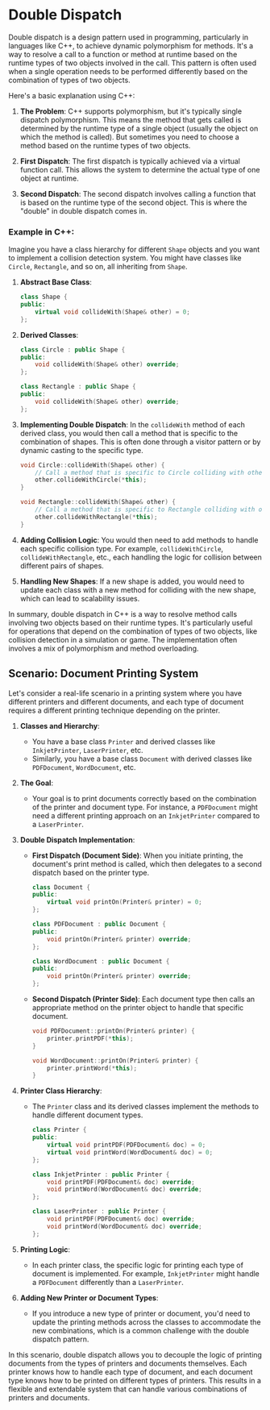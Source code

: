 # Double Dispatch
Double dispatch is a design pattern used in programming, particularly in languages like C++, to achieve dynamic polymorphism for methods. It's a way to resolve a call to a function or method at runtime based on the runtime types of two objects involved in the call. This pattern is often used when a single operation needs to be performed differently based on the combination of types of two objects.

Here's a basic explanation using C++:

1. **The Problem**: C++ supports polymorphism, but it's typically single dispatch polymorphism. This means the method that gets called is determined by the runtime type of a single object (usually the object on which the method is called). But sometimes you need to choose a method based on the runtime types of two objects.

2. **First Dispatch**: The first dispatch is typically achieved via a virtual function call. This allows the system to determine the actual type of one object at runtime.

3. **Second Dispatch**: The second dispatch involves calling a function that is based on the runtime type of the second object. This is where the "double" in double dispatch comes in.

### Example in C++:

Imagine you have a class hierarchy for different `Shape` objects and you want to implement a collision detection system. You might have classes like `Circle`, `Rectangle`, and so on, all inheriting from `Shape`.

1. **Abstract Base Class**:
   ```cpp
   class Shape {
   public:
       virtual void collideWith(Shape& other) = 0;
   };
   ```

2. **Derived Classes**:
   ```cpp
   class Circle : public Shape {
   public:
       void collideWith(Shape& other) override;
   };

   class Rectangle : public Shape {
   public:
       void collideWith(Shape& other) override;
   };
   ```

3. **Implementing Double Dispatch**:
   In the `collideWith` method of each derived class, you would then call a method that is specific to the combination of shapes. This is often done through a visitor pattern or by dynamic casting to the specific type.

   ```cpp
   void Circle::collideWith(Shape& other) {
       // Call a method that is specific to Circle colliding with other shape
       other.collideWithCircle(*this);
   }

   void Rectangle::collideWith(Shape& other) {
       // Call a method that is specific to Rectangle colliding with other shape
       other.collideWithRectangle(*this);
   }
   ```

4. **Adding Collision Logic**:
   You would then need to add methods to handle each specific collision type. For example, `collideWithCircle`, `collideWithRectangle`, etc., each handling the logic for collision between different pairs of shapes.

5. **Handling New Shapes**:
   If a new shape is added, you would need to update each class with a new method for colliding with the new shape, which can lead to scalability issues.

In summary, double dispatch in C++ is a way to resolve method calls involving two objects based on their runtime types. It's particularly useful for operations that depend on the combination of types of two objects, like collision detection in a simulation or game. The implementation often involves a mix of polymorphism and method overloading.


## Scenario: Document Printing System

Let's consider a real-life scenario in a printing system where you have different printers and different documents, and each type of document requires a different printing technique depending on the printer.


1. **Classes and Hierarchy**:
   - You have a base class `Printer` and derived classes like `InkjetPrinter`, `LaserPrinter`, etc.
   - Similarly, you have a base class `Document` with derived classes like `PDFDocument`, `WordDocument`, etc.

2. **The Goal**:
   - Your goal is to print documents correctly based on the combination of the printer and document type. For instance, a `PDFDocument` might need a different printing approach on an `InkjetPrinter` compared to a `LaserPrinter`.

3. **Double Dispatch Implementation**:

   - **First Dispatch (Document Side)**: When you initiate printing, the document's print method is called, which then delegates to a second dispatch based on the printer type.

     ```cpp
     class Document {
     public:
         virtual void printOn(Printer& printer) = 0;
     };

     class PDFDocument : public Document {
     public:
         void printOn(Printer& printer) override;
     };

     class WordDocument : public Document {
     public:
         void printOn(Printer& printer) override;
     };
     ```

   - **Second Dispatch (Printer Side)**: Each document type then calls an appropriate method on the printer object to handle that specific document.

     ```cpp
     void PDFDocument::printOn(Printer& printer) {
         printer.printPDF(*this);
     }

     void WordDocument::printOn(Printer& printer) {
         printer.printWord(*this);
     }
     ```

4. **Printer Class Hierarchy**:

   - The `Printer` class and its derived classes implement the methods to handle different document types.

     ```cpp
     class Printer {
     public:
         virtual void printPDF(PDFDocument& doc) = 0;
         virtual void printWord(WordDocument& doc) = 0;
     };

     class InkjetPrinter : public Printer {
         void printPDF(PDFDocument& doc) override;
         void printWord(WordDocument& doc) override;
     };

     class LaserPrinter : public Printer {
         void printPDF(PDFDocument& doc) override;
         void printWord(WordDocument& doc) override;
     };
     ```

5. **Printing Logic**:
   - In each printer class, the specific logic for printing each type of document is implemented. For example, `InkjetPrinter` might handle a `PDFDocument` differently than a `LaserPrinter`.

6. **Adding New Printer or Document Types**:
   - If you introduce a new type of printer or document, you'd need to update the printing methods across the classes to accommodate the new combinations, which is a common challenge with the double dispatch pattern.

In this scenario, double dispatch allows you to decouple the logic of printing documents from the types of printers and documents themselves. Each printer knows how to handle each type of document, and each document type knows how to be printed on different types of printers. This results in a flexible and extendable system that can handle various combinations of printers and documents.

